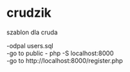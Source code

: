 # crudzik
szablon dla cruda


-odpal users.sql \
-go to public - php -S localhost:8000 \
-go to http://localhost:8000/register.php 
